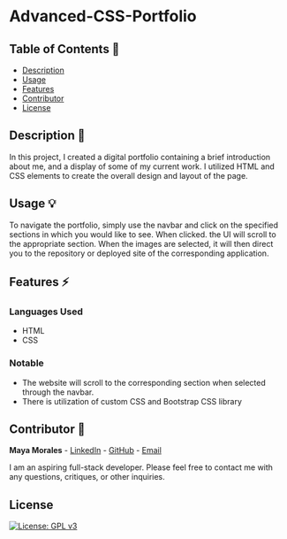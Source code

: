 # Advanced-CSS-Portfolio

## Table of Contents 📖

* [ Description ](#description-📝)
* [ Usage ](#usage-💡)
* [ Features ](#features-⚡️)
* [ Contributor ](#contributor-🙌)
* [ License ](#license)

## Description 📝

In this project, I created a digital portfolio containing a brief introduction about me, and a display of some of my current work. 
I utilized HTML and CSS elements to create the overall design and layout of the page. 

## Usage 💡

To navigate the portfolio, simply use the navbar and click on the specified sections in which you would like to see. When clicked. the UI will scroll to the appropriate section. When the images are selected, it will then direct you to the repository or deployed site of the corresponding application.

## Features ⚡️

### Languages Used

* HTML
* CSS

### Notable

* The website will scroll to the corresponding section when selected through the navbar.
* There is utilization of custom CSS and Bootstrap CSS library

## Contributor 🙌

**Maya Morales** - [LinkedIn](https://www.linkedin.com/in/maya-morales-1191351bb/) - [GitHub](https://github.com/mayaimorales) - [Email](mayainomorales@gmail.com)

I am an aspiring full-stack developer. Please feel free to contact me with any questions, critiques, or other inquiries.

## License

[![License: GPL v3](https://img.shields.io/badge/License-GPLv3-blue.svg)](https://www.gnu.org/licenses/gpl-3.0)